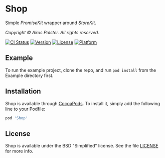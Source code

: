 # Shop

Simple _PromiseKit_ wrapper around _StoreKit_.

_Copyright &copy; Akos Polster. All rights reserved._

[![CI Status](https://img.shields.io/travis/pipacs/shop.svg?style=flat)](https://travis-ci.org/pipacs/shop)
[![Version](https://img.shields.io/cocoapods/v/Shop.svg?style=flat)](https://cocoapods.org/pods/Shop)
[![License](https://img.shields.io/cocoapods/l/Shop.svg?style=flat)](https://cocoapods.org/pods/Shop)
[![Platform](https://img.shields.io/cocoapods/p/Shop.svg?style=flat)](https://cocoapods.org/pods/Shop)

## Example

To run the example project, clone the repo, and run `pod install` from the Example directory first.

## Installation

Shop is available through [CocoaPods](https://cocoapods.org). To install
it, simply add the following line to your Podfile:

```ruby
pod 'Shop'
```

## License

Shop is available under the BSD "Simplified" license. See the file [LICENSE](LICENSE) for more info.
